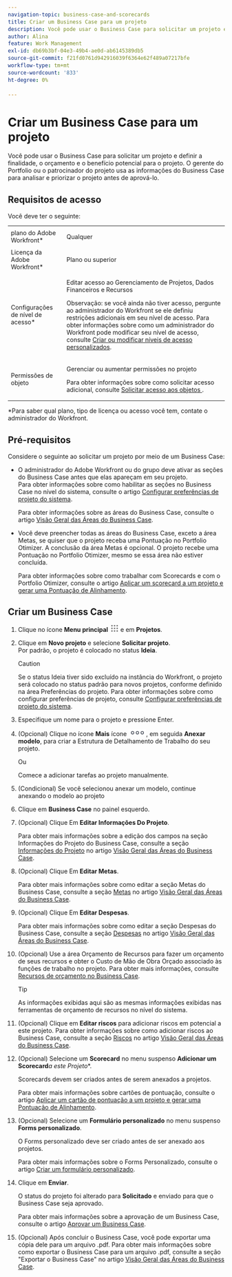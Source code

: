```yaml
---
navigation-topic: business-case-and-scorecards
title: Criar um Business Case para um projeto
description: Você pode usar o Business Case para solicitar um projeto e definir a finalidade, o orçamento e o benefício potencial para o projeto. O gerente do Portfolio ou o patrocinador do projeto usa as informações do Business Case para analisar e priorizar o projeto antes de aprová-lo.
author: Alina
feature: Work Management
exl-id: db69b3bf-04e3-49b4-ae0d-ab6145389db5
source-git-commit: f21fd0761d942916039f6364e62f489a07217bfe
workflow-type: tm+mt
source-wordcount: '833'
ht-degree: 0%

---
```


# Criar um Business Case para um projeto

Você pode usar o Business Case para solicitar um projeto e definir a finalidade, o orçamento e o benefício potencial para o projeto. O gerente do Portfolio ou o patrocinador do projeto usa as informações do Business Case para analisar e priorizar o projeto antes de aprová-lo.

## Requisitos de acesso

Você deve ter o seguinte:

<table style="table-layout:auto"> 
 <col> 
 <col> 
 <tbody> 
  <tr> 
   <td role="rowheader">plano do Adobe Workfront*</td> 
   <td> <p>Qualquer </p> </td> 
  </tr> 
  <tr> 
   <td role="rowheader">Licença da Adobe Workfront*</td> 
   <td> <p>Plano ou superior</p> </td> 
  </tr> 
  <tr> 
   <td role="rowheader">Configurações de nível de acesso*</td> 
   <td> <p>Editar acesso ao Gerenciamento de Projetos, Dados Financeiros e Recursos</p> <p>Observação: se você ainda não tiver acesso, pergunte ao administrador do Workfront se ele definiu restrições adicionais em seu nível de acesso. Para obter informações sobre como um administrador do Workfront pode modificar seu nível de acesso, consulte <a href="../../../administration-and-setup/add-users/configure-and-grant-access/create-modify-access-levels.md" class="MCXref xref">Criar ou modificar níveis de acesso personalizados</a>.</p> </td> 
  </tr> 
  <tr> 
   <td role="rowheader">Permissões de objeto</td> 
   <td> <p>Gerenciar ou aumentar permissões no projeto</p> <p>Para obter informações sobre como solicitar acesso adicional, consulte <a href="../../../workfront-basics/grant-and-request-access-to-objects/request-access.md" class="MCXref xref">Solicitar acesso aos objetos </a>.</p> </td> 
  </tr> 
 </tbody> 
</table>

&#42;Para saber qual plano, tipo de licença ou acesso você tem, contate o administrador do Workfront.

## Pré-requisitos

Considere o seguinte ao solicitar um projeto por meio de um Business Case:

* O administrador do Adobe Workfront ou do grupo deve ativar as seções do Business Case antes que elas apareçam em seu projeto.\
  Para obter informações sobre como habilitar as seções no Business Case no nível do sistema, consulte o artigo [Configurar preferências de projeto do sistema](../../../administration-and-setup/set-up-workfront/configure-system-defaults/set-project-preferences.md).

  Para obter informações sobre as áreas do Business Case, consulte o artigo [Visão Geral das Áreas do Business Case](../../../manage-work/projects/define-a-business-case/areas-of-business-case.md).

* Você deve preencher todas as áreas do Business Case, exceto a área Metas, se quiser que o projeto receba uma Pontuação no Portfolio Otimizer. A conclusão da área Metas é opcional. O projeto recebe uma Pontuação no Portfolio Otimizer, mesmo se essa área não estiver concluída.

  Para obter informações sobre como trabalhar com Scorecards e com o Portfolio Otimizer, consulte o artigo [Aplicar um scorecard a um projeto e gerar uma Pontuação de Alinhamento](../../../manage-work/projects/define-a-business-case/apply-scorecard-to-project-to-generate-alignment-score.md).

## Criar um Business Case

1. Clique no ícone **Menu principal** ![Ícone do Menu principal](assets/main-menu-icon.png) e em **Projetos**.
1. Clique em **Novo projeto** e selecione **Solicitar projeto**.\
   Por padrão, o projeto é colocado no status **Ideia**.

   >[!CAUTION]
   >
   >Se o status Ideia tiver sido excluído na instância do Workfront, o projeto será colocado no status padrão para novos projetos, conforme definido na área Preferências do projeto. Para obter informações sobre como configurar preferências de projeto, consulte [Configurar preferências de projeto do sistema](../../../administration-and-setup/set-up-workfront/configure-system-defaults/set-project-preferences.md).

1. Especifique um nome para o projeto e pressione Enter.
1. (Opcional) Clique no ícone **Mais** ícone ![Mais](assets/qs-more-icon-on-an-object.png), em seguida **Anexar modelo**, para criar a Estrutura de Detalhamento de Trabalho do seu projeto.

   Ou

   Comece a adicionar tarefas ao projeto manualmente.

1. (Condicional) Se você selecionou anexar um modelo, continue anexando o modelo ao projeto
1. Clique em **Business Case** no painel esquerdo.
1. (Opcional) Clique Em **Editar Informações Do Projeto**. 

   Para obter mais informações sobre a edição dos campos na seção Informações do Projeto do Business Case, consulte a seção [Informações do Projeto](../../../manage-work/projects/define-a-business-case/areas-of-business-case.md#project-info) no artigo [Visão Geral das Áreas do Business Case](../../../manage-work/projects/define-a-business-case/areas-of-business-case.md).

1. (Opcional) Clique Em **Editar Metas**.

   Para obter mais informações sobre como editar a seção Metas do Business Case, consulte a seção [Metas](../../../manage-work/projects/define-a-business-case/areas-of-business-case.md#goals) no artigo [Visão Geral das Áreas do Business Case](../../../manage-work/projects/define-a-business-case/areas-of-business-case.md).

1. (Opcional) Clique Em **Editar Despesas**.

   Para obter mais informações sobre como editar a seção Despesas do Business Case, consulte a seção [Despesas](../../../manage-work/projects/define-a-business-case/areas-of-business-case.md#expenses) no artigo [Visão Geral das Áreas do Business Case](../../../manage-work/projects/define-a-business-case/areas-of-business-case.md).

1. (Opcional) Use a área Orçamento de Recursos para fazer um orçamento de seus recursos e obter o Custo de Mão de Obra Orçado associado às funções de trabalho no projeto. Para obter mais informações, consulte [Recursos de orçamento no Business Case](../../../manage-work/projects/define-a-business-case/budget-resources-in-business-case.md).

   >[!TIP]
   >
   >As informações exibidas aqui são as mesmas informações exibidas nas ferramentas de orçamento de recursos no nível do sistema.

1. (Opcional) Clique em **Editar riscos** para adicionar riscos em potencial a este projeto. Para obter informações sobre como adicionar riscos ao Business Case, consulte a seção [Riscos](../../../manage-work/projects/define-a-business-case/areas-of-business-case.md#risks) no artigo [Visão Geral das Áreas do Business Case](../../../manage-work/projects/define-a-business-case/areas-of-business-case.md).
1. (Opcional) Selecione um **Scorecard** no menu suspenso **Adicionar um Scorecard***a este Projeto**.

   Scorecards devem ser criados antes de serem anexados a projetos.

   Para obter mais informações sobre cartões de pontuação, consulte o artigo [Aplicar um cartão de pontuação a um projeto e gerar uma Pontuação de Alinhamento](../../../manage-work/projects/define-a-business-case/apply-scorecard-to-project-to-generate-alignment-score.md).

1. (Opcional) Selecione um **Formulário personalizado** no menu suspenso **Forms personalizado**.

   O Forms personalizado deve ser criado antes de ser anexado aos projetos.

   Para obter mais informações sobre o Forms Personalizado, consulte o artigo [Criar um formulário personalizado](/help/quicksilver/administration-and-setup/customize-workfront/create-manage-custom-forms/form-designer/design-a-form/design-a-form.md).

1. Clique em **Enviar**.

   O status do projeto foi alterado para **Solicitado** e enviado para que o Business Case seja aprovado.

   Para obter mais informações sobre a aprovação de um Business Case, consulte o artigo [Aprovar um Business Case](../../../manage-work/projects/define-a-business-case/approve-business-case.md).

1. (Opcional) Após concluir o Business Case, você pode exportar uma cópia dele para um arquivo .pdf. Para obter mais informações sobre como exportar o Business Case para um arquivo .pdf, consulte a seção &quot;Exportar o Business Case&quot; no artigo [Visão Geral das Áreas do Business Case](../../../manage-work/projects/define-a-business-case/areas-of-business-case.md).
